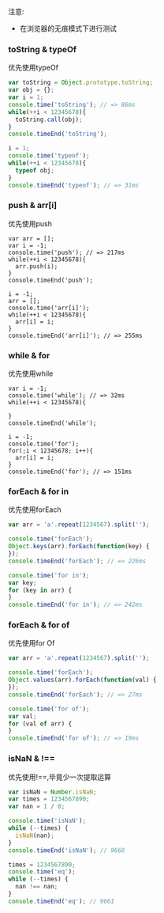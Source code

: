 注意:
- 在浏览器的无痕模式下进行测试

### toString & typeOf

优先使用typeOf

```javascript 1.5
var toString = Object.prototype.toString;
var obj = {};
var i = 1;
console.time('toString'); // => 86ms
while(++i < 12345678){
  toString.call(obj);
}
console.timeEnd('toString');

i = 1;
console.time('typeof');
while(++i < 12345678){
  typeof obj;
}
console.timeEnd('typeof'); // => 31ms
```

### push & arr[i]

<!-- TODO 第10行去掉后,速度会快很多,是为啥 -->
优先使用push

```
var arr = [];
var i = -1;
console.time('push'); // => 217ms
while(++i < 12345678){
  arr.push(i);
}
console.timeEnd('push');

i = -1;
arr = []; 
console.time('arr[i]');
while(++i < 12345678){
  arr[i] = i;
}
console.timeEnd('arr[i]'); // => 255ms
```

### while & for

优先使用while

```
var i = -1;
console.time('while'); // => 32ms
while(++i < 12345678){

}
console.timeEnd('while');

i = -1;
console.time('for');
for(;i < 12345678; i++){
  arr[i] = i;
}
console.timeEnd('for'); // => 151ms
```

### forEach & for in

优先使用forEach

```javascript
var arr = 'a'.repeat(1234567).split('');

console.time('forEach');
Object.keys(arr).forEach(function(key) {
});
console.timeEnd('forEach'); // => 226ms

console.time('for in');
var key;
for (key in arr) {
}
console.timeEnd('for in'); // => 242ms
```

### forEach & for of

优先使用for Of

```javascript
var arr = 'a'.repeat(1234567).split('');

console.time('forEach');
Object.values(arr).forEach(function(val) {
});
console.timeEnd('forEach'); // => 27ms

console.time('for of');
var val;
for (val of arr) {
}
console.timeEnd('for of'); // => 19ms
```

### isNaN & !==

优先使用!==,毕竟少一次提取运算

```javascript 1.5
var isNaN = Number.isNaN;
var times = 1234567890;
var nan = 1 / 0;

console.time('isNaN');
while (--times) {
  isNaN(nan);
}
console.timeEnd('isNaN'); // 9668

times = 1234567890;
console.time('eq');
while (--times) {
  nan !== nan;
}
console.timeEnd('eq'); // 9661
```